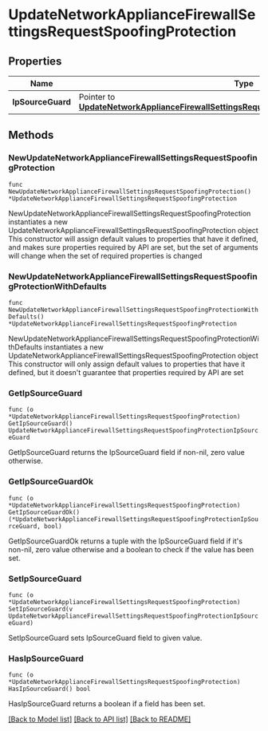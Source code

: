 # UpdateNetworkApplianceFirewallSettingsRequestSpoofingProtection

## Properties

Name | Type | Description | Notes
------------ | ------------- | ------------- | -------------
**IpSourceGuard** | Pointer to [**UpdateNetworkApplianceFirewallSettingsRequestSpoofingProtectionIpSourceGuard**](UpdateNetworkApplianceFirewallSettingsRequestSpoofingProtectionIpSourceGuard.md) |  | [optional] 

## Methods

### NewUpdateNetworkApplianceFirewallSettingsRequestSpoofingProtection

`func NewUpdateNetworkApplianceFirewallSettingsRequestSpoofingProtection() *UpdateNetworkApplianceFirewallSettingsRequestSpoofingProtection`

NewUpdateNetworkApplianceFirewallSettingsRequestSpoofingProtection instantiates a new UpdateNetworkApplianceFirewallSettingsRequestSpoofingProtection object
This constructor will assign default values to properties that have it defined,
and makes sure properties required by API are set, but the set of arguments
will change when the set of required properties is changed

### NewUpdateNetworkApplianceFirewallSettingsRequestSpoofingProtectionWithDefaults

`func NewUpdateNetworkApplianceFirewallSettingsRequestSpoofingProtectionWithDefaults() *UpdateNetworkApplianceFirewallSettingsRequestSpoofingProtection`

NewUpdateNetworkApplianceFirewallSettingsRequestSpoofingProtectionWithDefaults instantiates a new UpdateNetworkApplianceFirewallSettingsRequestSpoofingProtection object
This constructor will only assign default values to properties that have it defined,
but it doesn't guarantee that properties required by API are set

### GetIpSourceGuard

`func (o *UpdateNetworkApplianceFirewallSettingsRequestSpoofingProtection) GetIpSourceGuard() UpdateNetworkApplianceFirewallSettingsRequestSpoofingProtectionIpSourceGuard`

GetIpSourceGuard returns the IpSourceGuard field if non-nil, zero value otherwise.

### GetIpSourceGuardOk

`func (o *UpdateNetworkApplianceFirewallSettingsRequestSpoofingProtection) GetIpSourceGuardOk() (*UpdateNetworkApplianceFirewallSettingsRequestSpoofingProtectionIpSourceGuard, bool)`

GetIpSourceGuardOk returns a tuple with the IpSourceGuard field if it's non-nil, zero value otherwise
and a boolean to check if the value has been set.

### SetIpSourceGuard

`func (o *UpdateNetworkApplianceFirewallSettingsRequestSpoofingProtection) SetIpSourceGuard(v UpdateNetworkApplianceFirewallSettingsRequestSpoofingProtectionIpSourceGuard)`

SetIpSourceGuard sets IpSourceGuard field to given value.

### HasIpSourceGuard

`func (o *UpdateNetworkApplianceFirewallSettingsRequestSpoofingProtection) HasIpSourceGuard() bool`

HasIpSourceGuard returns a boolean if a field has been set.


[[Back to Model list]](../README.md#documentation-for-models) [[Back to API list]](../README.md#documentation-for-api-endpoints) [[Back to README]](../README.md)


